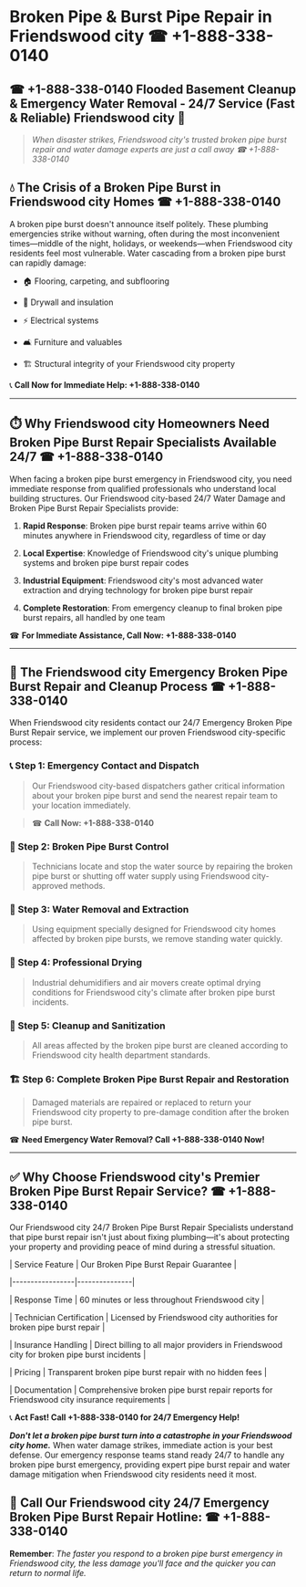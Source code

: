 # Broken Pipe & Burst Pipe Repair in Friendswood city ☎ +1-888-338-0140  
## ☎ +1-888-338-0140 Flooded Basement Cleanup & Emergency Water Removal - 24/7 Service (Fast & Reliable) Friendswood city 🚨  

> *When disaster strikes, Friendswood city's trusted broken pipe burst repair and water damage experts are just a call away ☎ +1-888-338-0140*  

## 💧 The Crisis of a Broken Pipe Burst in Friendswood city Homes ☎ +1-888-338-0140  

A broken pipe burst doesn't announce itself politely. These plumbing emergencies strike without warning, often during the most inconvenient times—middle of the night, holidays, or weekends—when Friendswood city residents feel most vulnerable. Water cascading from a broken pipe burst can rapidly damage:  

* 🏠 Flooring, carpeting, and subflooring  
* 🧱 Drywall and insulation  
* ⚡ Electrical systems  
* 🛋️ Furniture and valuables  
* 🏗️ Structural integrity of your Friendswood city property  

📞 **Call Now for Immediate Help: +1-888-338-0140**  

---  

## ⏱️ Why Friendswood city Homeowners Need Broken Pipe Burst Repair Specialists Available 24/7 ☎ +1-888-338-0140  

When facing a broken pipe burst emergency in Friendswood city, you need immediate response from qualified professionals who understand local building structures. Our Friendswood city-based 24/7 Water Damage and Broken Pipe Burst Repair Specialists provide:  

1. **Rapid Response**: Broken pipe burst repair teams arrive within 60 minutes anywhere in Friendswood city, regardless of time or day  
2. **Local Expertise**: Knowledge of Friendswood city's unique plumbing systems and broken pipe burst repair codes  
3. **Industrial Equipment**: Friendswood city's most advanced water extraction and drying technology for broken pipe burst repair  
4. **Complete Restoration**: From emergency cleanup to final broken pipe burst repairs, all handled by one team  

☎ **For Immediate Assistance, Call Now: +1-888-338-0140**  

---  

## 🔧 The Friendswood city Emergency Broken Pipe Burst Repair and Cleanup Process ☎ +1-888-338-0140  

When Friendswood city residents contact our 24/7 Emergency Broken Pipe Burst Repair service, we implement our proven Friendswood city-specific process:  

### 📞 Step 1: Emergency Contact and Dispatch  
> Our Friendswood city-based dispatchers gather critical information about your broken pipe burst and send the nearest repair team to your location immediately.  
> ☎ **Call Now: +1-888-338-0140**  

### 🚿 Step 2: Broken Pipe Burst Control  
> Technicians locate and stop the water source by repairing the broken pipe burst or shutting off water supply using Friendswood city-approved methods.  

### 🌊 Step 3: Water Removal and Extraction  
> Using equipment specially designed for Friendswood city homes affected by broken pipe bursts, we remove standing water quickly.  

### 💨 Step 4: Professional Drying  
> Industrial dehumidifiers and air movers create optimal drying conditions for Friendswood city's climate after broken pipe burst incidents.  

### 🧼 Step 5: Cleanup and Sanitization  
> All areas affected by the broken pipe burst are cleaned according to Friendswood city health department standards.  

### 🏗️ Step 6: Complete Broken Pipe Burst Repair and Restoration  
> Damaged materials are repaired or replaced to return your Friendswood city property to pre-damage condition after the broken pipe burst.  

☎ **Need Emergency Water Removal? Call +1-888-338-0140 Now!**  

---  

## ✅ Why Choose Friendswood city's Premier Broken Pipe Burst Repair Service? ☎ +1-888-338-0140  

Our Friendswood city 24/7 Broken Pipe Burst Repair Specialists understand that pipe burst repair isn't just about fixing plumbing—it's about protecting your property and providing peace of mind during a stressful situation.  

| Service Feature | Our Broken Pipe Burst Repair Guarantee |  
|-----------------|---------------|  
| Response Time | 60 minutes or less throughout Friendswood city |  
| Technician Certification | Licensed by Friendswood city authorities for broken pipe burst repair |  
| Insurance Handling | Direct billing to all major providers in Friendswood city for broken pipe burst incidents |  
| Pricing | Transparent broken pipe burst repair with no hidden fees |  
| Documentation | Comprehensive broken pipe burst repair reports for Friendswood city insurance requirements |  

📞 **Act Fast! Call +1-888-338-0140 for 24/7 Emergency Help!**  

***Don't let a broken pipe burst turn into a catastrophe in your Friendswood city home.*** When water damage strikes, immediate action is your best defense. Our emergency response teams stand ready 24/7 to handle any broken pipe burst emergency, providing expert pipe burst repair and water damage mitigation when Friendswood city residents need it most.  

## 📱 Call Our Friendswood city 24/7 Emergency Broken Pipe Burst Repair Hotline: ☎ +1-888-338-0140  

**Remember**: *The faster you respond to a broken pipe burst emergency in Friendswood city, the less damage you'll face and the quicker you can return to normal life.*